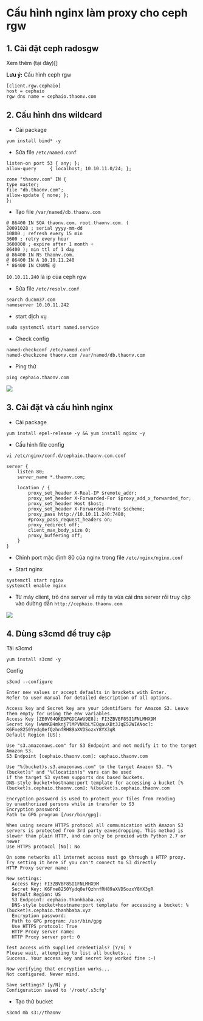 # Cấu hình nginx làm proxy cho ceph rgw

## 1. Cài đặt ceph radosgw

Xem thêm (tại đây)[]

**Lưu ý:** Cấu hình ceph rgw

```
[client.rgw.cephaio]
host = cephaio
rgw dns name = cephaio.thaonv.com
```

## 2. Cấu hình dns wildcard

- Cài package

`yum install bind* -y`

- Sửa file `/etc/named.conf`

```
listen-on port 53 { any; };
allow-query     { localhost; 10.10.11.0/24; };

zone "thaonv.com" IN {
type master;
file "db.thaonv.com";
allow-update { none; };
};
```

- Tạo file `/var/named/db.thaonv.com`

```
@ 86400 IN SOA thaonv.com. root.thaonv.com. (
20091028 ; serial yyyy-mm-dd
10800 ; refresh every 15 min
3600 ; retry every hour
3600000 ; expire after 1 month +
86400 ); min ttl of 1 day
@ 86400 IN NS thaonv.com.
@ 86400 IN A 10.10.11.240
* 86400 IN CNAME @
```

`10.10.11.240` là ip  của ceph rgw

- Sửa file `/etc/resolv.conf`

```
search ducnm37.com
nameserver 10.10.11.242
```

- start dịch vụ

`sudo systemctl start named.service`

- Check config

```
named-checkconf /etc/named.conf
named-checkzone thaonv.com /var/named/db.thaonv.com
```

- Ping thử

`ping cephaio.thaonv.com`

<img src="https://i.imgur.com/vcyIacn.png">

## 3. Cài đặt và cấu hình nginx

- Cài package

`yum install epel-release -y && yum install nginx -y`

- Cấu hình file config

`vi /etc/nginx/conf.d/cephaio.thaonv.com.conf`

```
server {
	listen 80;
	server_name *.thaonv.com;

	location / {
		proxy_set_header X-Real-IP $remote_addr;
		proxy_set_header X-Forwarded-For $proxy_add_x_forwarded_for;
		proxy_set_header Host $host;
		proxy_set_header X-Forwarded-Proto $scheme;
		proxy_pass http://10.10.11.240:7480;
		#proxy_pass_request_headers on;
		proxy_redirect off;
		client_max_body_size 0;
		proxy_buffering off;
	}
}
```

- Chỉnh port mặc định 80 của nginx trong file `/etc/nginx/nginx.conf`

- Start nginx

```
systemctl start nginx
systemctl enable nginx
```

- Từ máy client, trỏ dns server về máy ta vừa cài dns server rồi truy cập vào đường dẫn `http://cephaio.thaonv.com`

<img src="https://i.imgur.com/6xCM9X7.png">

## 4. Dùng s3cmd để truy cập

Tải s3cmd

`yum install s3cmd -y`

Config

`s3cmd --configure`

```
Enter new values or accept defaults in brackets with Enter.
Refer to user manual for detailed description of all options.

Access key and Secret key are your identifiers for Amazon S3. Leave them empty for using the env variables.
Access Key [ZE0V04QKEDPGDCAWU9E8]: FI3ZBVBF8SI1FNLMHX9M
Secret Key [wWmKB4mknj7lMPVNKbLYEQqauXBt3JqE52WIANoc]: K6Fne8250Yydq0efQzhnfRH89aXVDSozxY8YX3gR
Default Region [US]:

Use "s3.amazonaws.com" for S3 Endpoint and not modify it to the target Amazon S3.
S3 Endpoint [cephaio.thaonv.com]: cephaio.thaonv.com

Use "%(bucket)s.s3.amazonaws.com" to the target Amazon S3. "%(bucket)s" and "%(location)s" vars can be used
if the target S3 system supports dns based buckets.
DNS-style bucket+hostname:port template for accessing a bucket [%(bucket)s.cephaio.thaonv.com]: %(bucket)s.cephaio.thaonv.com

Encryption password is used to protect your files from reading
by unauthorized persons while in transfer to S3
Encryption password:
Path to GPG program [/usr/bin/gpg]:

When using secure HTTPS protocol all communication with Amazon S3
servers is protected from 3rd party eavesdropping. This method is
slower than plain HTTP, and can only be proxied with Python 2.7 or newer
Use HTTPS protocol [No]: No

On some networks all internet access must go through a HTTP proxy.
Try setting it here if you can't connect to S3 directly
HTTP Proxy server name:

New settings:
  Access Key: FI3ZBVBF8SI1FNLMHX9M
  Secret Key: K6Fne8250Yydq0efQzhnfRH89aXVDSozxY8YX3gR
  Default Region: US
  S3 Endpoint: cephaio.thanhbaba.xyz
  DNS-style bucket+hostname:port template for accessing a bucket: %(bucket)s.cephaio.thanhbaba.xyz
  Encryption password:
  Path to GPG program: /usr/bin/gpg
  Use HTTPS protocol: True
  HTTP Proxy server name:
  HTTP Proxy server port: 0

Test access with supplied credentials? [Y/n] Y
Please wait, attempting to list all buckets...
Success. Your access key and secret key worked fine :-)

Now verifying that encryption works...
Not configured. Never mind.

Save settings? [y/N] y
Configuration saved to '/root/.s3cfg'
```

- Tạo thử bucket

`s3cmd mb s3://thaonv`
